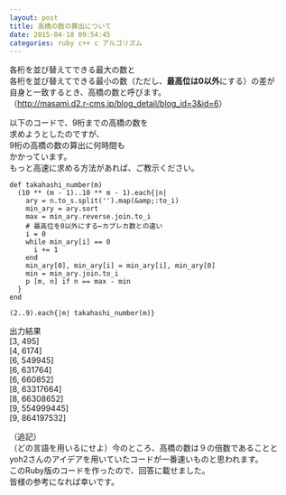 ```yaml
---
layout: post
title: 高橋の数の算出について
date: 2015-04-18 09:54:45
categories: ruby c++ c アルゴリズム
---
```

<p>各桁を並び替えてできる最大の数と<br>
各桁を並び替えてできる最小の数（ただし、<strong>最高位は0以外</strong>にする）の差が<br>
自身と一致するとき、高橋の数と呼びます。<br>
（<a href="http://masami.d2.r-cms.jp/blog_detail/blog_id=3&amp;id=6" rel="nofollow">http://masami.d2.r-cms.jp/blog_detail/blog_id=3&amp;id=6</a>）</p>

<p>以下のコードで、9桁までの高橋の数を<br>
求めようとしたのですが、<br>
9桁の高橋の数の算出に何時間も<br>
かかっています。<br>
もっと高速に求める方法があれば、ご教示ください。</p>

```
def takahashi_number(m)
  (10 ** (m - 1)..10 ** m - 1).each{|n|
    ary = n.to_s.split('').map(&amp;:to_i)
    min_ary = ary.sort
    max = min_ary.reverse.join.to_i
    # 最高位を0以外にする←カプレカ数との違い
    i = 0
    while min_ary[i] == 0
      i += 1
    end
    min_ary[0], min_ary[i] = min_ary[i], min_ary[0]
    min = min_ary.join.to_i
    p [m, n] if n == max - min 
  }
end

(2..9).each{|m| takahashi_number(m)}
```

<p>出力結果<br>
[3, 495]<br>
[4, 6174]<br>
[6, 549945]<br>
[6, 631764]<br>
[6, 660852]<br>
[8, 63317664]<br>
[8, 66308652]<br>
[9, 554999445]<br>
[9, 864197532] </p>

<p>（追記）<br>
（どの言語を用いるにせよ）今のところ、高橋の数は９の倍数であることと<br>
yoh2さんのアイデアを用いていたコードが一番速いものと思われます。<br>
このRuby版のコードを作ったので、回答に載せました。<br>
皆様の参考になれば幸いです。</p>
